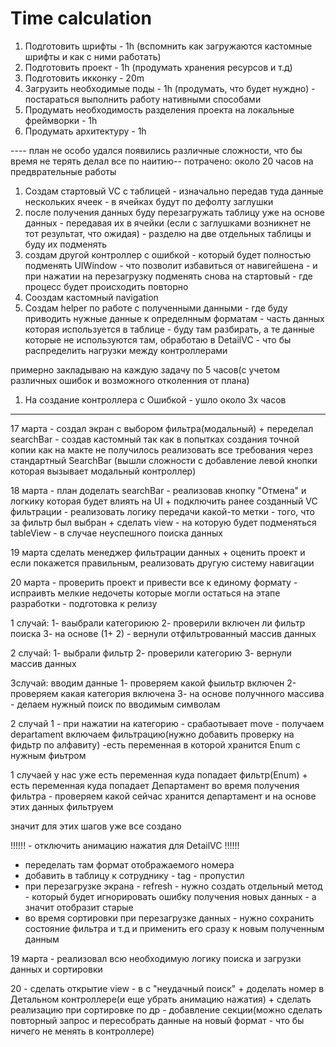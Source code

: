 # Time calculation

1. Подготовить шрифты - 1h (вспомнить как загружаются кастомные шрифты и как с ними работать)
2. Подготовить проект - 1h (продумать хранения ресурсов и т.д)
3. Подготовить икконку - 20m
4. Загрузить необходимые поды - 1h (продумать, что будет нуждно) - постараться выполнить работу нативными способами
5. Продумать необходимость разделения проекта на локальные фреймворки - 1h
6. Продумать архитектуру - 1h


---- план не особо удался появились различные сложности, что бы время не терять делал все по наитию-- потрачено: около 20 часов на предврательные работы

1. Создам стартовый VC с таблицей - изначально передав туда данные нескольких ячеек - в ячейках будут по дефолту заглушки
2. после получения данных буду перезагружать таблицу уже на основе данных - передавая их в ячейки (если с заглушками возникнет не тот результат, что ожидая) - разделю на две отдельных таблицы и буду их подменять
3. создам другой контроллер с ошибкой - который будет полностью подменять UIWindow - что позволит избавиться от навигейшена - и при нажатии на перезагрузку подменять снова на стартовый - где процесс будет происходить повторно
4. Сооздам кастомный navigation
5. Создам helper  по работе с полученными данными - где буду приводить нужные данные к определнным форматам - часть данных которая используется в таблице - буду там разбирать, а те данные которые не используются там, обработаю в DetailVC - что бы распределить нагрузки между контроллерами

примерно закладываю на каждую задачу по 5 часов(с учетом различных ошибок и возможного отколенния от плана)

1. На создание контроллера с Ошибкой - ушло около 3х часов


----
17 марта - создал экран с выбором фильтра(модальный) + переделал searchBar - создав кастомный так как в попытках создания точной копии как на макте не получилось реализовать все требования через стандартный SearchBar (вышли сложности с добавление левой кнопки которая вызывает модальный контроллер)


18 марта - план доделать searchBar - реализовав кнопку "Отмена" и логкику которая будет влиять на UI + подключить ранее созданный VC фильтрации - реализовать логику передачи какой-то метки - того, что за фильтр был выбран + сделать view - на которую будет подменяться tableView - в случае неуспешного поиска данных


19 марта сделать менеджер фильтрации данных + оценить проект и если покажется правильным, реализовать другую систему навигации


20 марта - проверить проект и привести все к единому формату - испраивть мелкие недочеты которые могли остаться на этапе разработки - подготовка к релизу



1 случай:
1- ваыбрали категориюю
2- проверили включен ли фильтр поиска
3- на основе (1+ 2) - вернули отфильтрованный массив данных

2 случай:
1- выбрали фильтр
2- проверили категорию
3- вернули массив данных

3случай:
вводим данные
1- проверяем какой фыильтр включен
2-проверяем какая категория включена
3- на основе получнного массива - делаем нужный поиск по вводимым символам







2 случай
1 - при нажатии на категорию - срабаотывает move - получаем departament
включаем фильтрацию(нужно добавить проверку на фидьтр по алфавиту) -есть переменная в которой хранится Enum с нужным фиьтром

1 случаей
у нас уже есть переменная куда попадает фильтр(Enum) + есть переменная куда попадает Департамент
во время получения фильтра - проверяем какой сейчас хранится департамент и на основе этих данных фильтруем


значит для этих шагов уже все создано



!!!!!! - отключить анимацию нажатия для DetailVC !!!!!!
+ переделать там формат отображаемого номера
+ добавить в таблицу к сотруднику - tag - пропустил
+ при перезагрузке экрана - refresh - нужно создать отдельный метод - который будет игнорировать ошибку получения новых данных - а значит отобразит старые
+ во время сортировки при перезагрузке данных - нужно сохранить состояние фильтра и т.д и применить его сразу к новым полученным данным





19 марта - реализовал всю необходимую логику поиска и загрузки данных и сортировки

20 - сделать открытие view - в с "неудачный поиск" + доделать номер в Детальном контроллере(и еще убрать анимацию нажатия) + сделать реализацию при сортировке по др - добавление секции(можно сделать повторный запрос и пересобрать данные на новый формат - что бы ничего не менять в контроллере)








